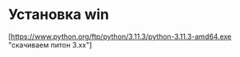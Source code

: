 # Установка win
[https://www.python.org/ftp/python/3.11.3/python-3.11.3-amd64.exe "скачиваем питон 3.хх"]
